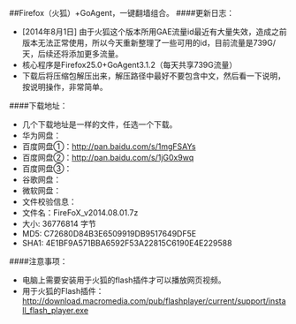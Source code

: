 ##Firefox（火狐）+GoAgent，一键翻墙组合。
####更新日志：
* [2014年8月1日] 由于火狐这个版本所用GAE流量id最近有大量失效，造成之前版本无法正常使用，所以今天重新整理了一些可用的id，目前流量是739G/天，后续还将添加更多流量。
* 核心程序是Firefox25.0+GoAgent3.1.2（每天共享739G流量）
* 下载后将压缩包解压出来，解压路径中最好不要包含中文，然后看一下说明，按说明操作，非常简单。

####下载地址：
* 几个下载地址是一样的文件，任选一个下载。
* 华为网盘：
* 百度网盘①：http://pan.baidu.com/s/1mgFSAYs
* 百度网盘②：http://pan.baidu.com/s/1jG0x9wq
* 百度网盘③：
* 谷歌网盘：
* 微软网盘：
* 文件校验信息：
* 文件名：FireFoX_v2014.08.01.7z
* 大小: 36776814 字节
* MD5: C72680D84B3E6509919DB9517649DF5E
* SHA1: 4E1BF9A571BBA6592F53A22815C6190E4E229588

####注意事项：
* 电脑上需要安装用于火狐的flash插件才可以播放网页视频。
* 用于火狐的Flash插件：http://download.macromedia.com/pub/flashplayer/current/support/install_flash_player.exe